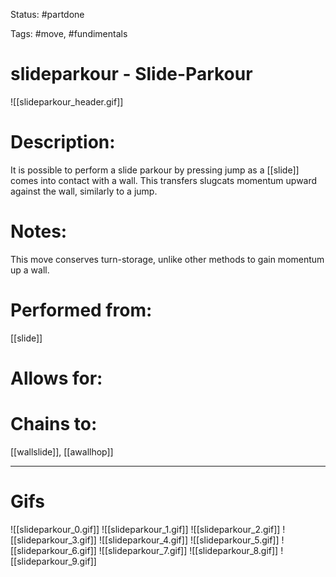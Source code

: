Status: #partdone

Tags: #move, #fundimentals

# slideparkour - Slide-Parkour
![[slideparkour_header.gif]]
# Description:
It is possible to perform a slide parkour by pressing jump as a [[slide]] comes into contact with a wall. This transfers slugcats momentum upward against the wall, similarly to a jump.

# Notes:
This move conserves turn-storage, unlike other methods to gain momentum up a wall.

# Performed from:
[[slide]]

# Allows for:


# Chains to:
[[wallslide]], [[awallhop]]

___
# Gifs
![[slideparkour_0.gif]]
![[slideparkour_1.gif]]
![[slideparkour_2.gif]]
![[slideparkour_3.gif]]
![[slideparkour_4.gif]]
![[slideparkour_5.gif]]
![[slideparkour_6.gif]]
![[slideparkour_7.gif]]
![[slideparkour_8.gif]]
![[slideparkour_9.gif]]